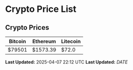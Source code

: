# Crypto Price List

## Crypto Prices
| Bitcoin | Ethereum | Litecoin |
| ------- | -------- | -------- |
| $79501 | $1573.39 | $72.0 |
**Last Updated:** 2025-04-07 22:12 UTC
**Last Updated:** $DATE$
